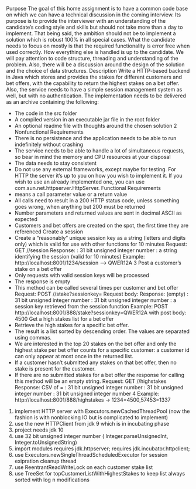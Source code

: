 Purpose
The goal of this home assignment is to have a common code base on which
we can have a technical discussion in the coming interview. Its purpose is to
provide the interviewer with an understanding of the candidate’s coding
style and skills but should not take more than a day to implement.
That being said, the ambition should not be to implement a solution which is
robust 100% in all special cases. What the candidate needs to focus on
mostly is that the required functionality is error free when used correctly.
How everything else is handled is up to the candidate.
We will pay attention to code structure, threading and understanding of the
problem. Also, there will be a discussion around the design of the solution
and the choice of data structures.
Description
Write a HTTP-based backend in Java which stores and provides the stakes
for different customers and bet offers, with the capability to return the
highest stakes on a bet offer. Also, the service needs to have a simple
session management system as well, but with no authentication.
The implementation needs to be delivered as an archive containing the
following:
- The code in the src folder
- A compiled version in an executable jar file in the root folder
- An optional readme file with thoughts around the chosen solution
2
Nonfunctional Requirements
- There is no persistence and the application needs to be able to run
indefinitely without crashing
- The service needs to be able to handle a lot of simultaneous requests,
so bear in mind the memory and CPU resources at your disposal
- The data needs to stay consistent
- Do not use any external frameworks, except maybe for testing. For
HTTP the server it’s up to you on how you wish to implement it. If you
wish to use an already implemented one, you can use
com.sun.net.httpserver.HttpServer.
Functional Requirements
- <value> means a call parameter value or a return value
- All calls need to result in a 200 HTTP status code, unless something
goes wrong, when anything but 200 must be returned
- Number parameters and returned values are sent in decimal ASCII as
expected
- Customers and bet offers are created on the spot, the first time they
are referenced
Create a session
- Create a “reasonably” unique session key as a string (letters and digits
only) which is valid for use with other functions for 10 minutes
Request: GET /<customerid>/session
Response: <sessionkey>
<customerid>: 31 bit unsigned integer number
<sessionkey>: a string identifying the session (valid for 10
minutes)
Example: http://localhost:8001/1234/session --> QWER12A
3
Post a customer’s stake on a bet offer
- Only requests with valid session keys will be processed
- The response is empty
- This method can be called several times per customer and bet offer
Request: POST /<betofferid>/stake?sessionkey=<sessionkey>
Request body: <stake>
Response: (empty)
<stake>: 31 bit unsigned integer number
<betofferid>: 31 bit unsigned integer number
<sessionkey>: a session key retrieved from the session
function
Example: POST
http://localhost:8001/888/stake?sessionkey=QWER12A with post
body: 4500
Get a high stakes list for a bet offer
- Retrieve the high stakes for a specific bet offer.
- The result is a list sorted by descending order. The values are
separated using commas.
- We are interested in the top 20 stakes on the bet offer and only the
highest stake per bet offer counts for a specific customer: a customer
id can only appear at most once in the returned list.
- If a customer hasn’t submitted any stakes on that bet offer, then no
stake is present for the customer.
- If there are no submitted stakes for a bet offer the response for calling
this method will be an empty string.
Request: GET /<betofferid>/highstakes
Response: CSV of <customerid>=<stake>
<betofferid>: 31 bit unsigned integer number
<stake>: 31 bit unsigned integer number
<customerid>: 31 bit unsigned integer number
4
Example: http://localhost:8001/888/highstakes ->
1234=4500,57453=1337


1) implement HTTP server with Executors.newCachedThreadPool
(now the fashion is with nonblocking IO but is complicated to implement)
2) use the new HTTPClient from jdk 9 which is in incubating phase
3) project needs jdk 10
4) use 32 bit unsigned integer number ( Integer.parseUnsignedInt, Integer.toUnsignedString)
5) import modules
   requires jdk.httpserver;
   requires jdk.incubator.httpclient;
6) use Executors.newSingleThreadScheduledExecutor for session exipration cleanup thread
7) use ReentrantReadWriteLock on each customer stake list
8) use TreeSet for topCustomerListWithHighestStakes to keep list always sorted with log n modifications

